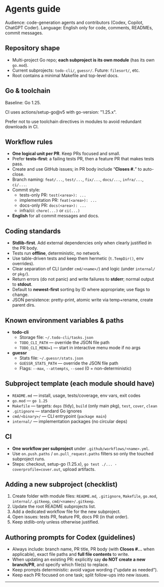 # Agents guide

Audience: code-generation agents and contributors (Codex, Copilot, ChatGPT Coder).
Language: English only for code, comments, READMEs, commit messages.

## Repository shape
- Multi-project Go repo; **each subproject is its own module** (has its own `go.mod`).
- Current subprojects: `todo-cli/`, `guessr/`. Future: `filesort/`, etc.
- Root contains a minimal Makefile and top-level docs.

## Go & toolchain
Baseline: Go 1.25.

CI uses actions/setup-go@v5 with go-version: "1.25.x".

Prefer not to use toolchain directives in modules to avoid redundant downloads in CI.

## Workflow rules
- **One logical unit per PR**. Keep PRs focused and small.
- Prefer **tests-first**: a failing tests PR, then a feature PR that makes tests pass.
- Create and use GitHub issues; in PR body include “**Closes #<n>.**” to auto-close.
- Branch naming: `feat/...`, `test/...`, `fix/...`, `docs/...`, `infra/...`, `ci/...`.
- Commit style:
  - tests-only PR: `test(<area>): ...`
  - implementation PR: `feat(<area>): ...`
  - docs-only PR: `docs(<area>): ...`
  - infra/ci: `chore(...)` or `ci(...)`
- **English** for all commit messages and docs.

## Coding standards
- **Stdlib-first**. Add external dependencies only when clearly justified in the PR body.
- Tests run **offline**, deterministic, no network.
- Use table-driven tests and keep them hermetic (`t.TempDir()`, env overrides).
- Clear separation of CLI (under `cmd/<name>/`) and logic (under `internal/` or `pkg/`).
- Return errors (do not panic) and write failures to **stderr**; normal output to **stdout**.
- Default to **newest-first** sorting by ID where appropriate; use flags to change.
- JSON persistence: pretty-print, atomic write via temp+rename, create parent dirs.

## Known environment variables & paths
- **todo-cli**
  - Storage file: `~/.todo-cli/tasks.json`
  - `TODO_CLI_PATH` — override the JSON file path
  - `TODO_CLI_MENU=1` — start in interactive menu mode if no args
- **guessr**
  - Stats file: `~/.guessr/stats.json`
  - `GUESSR_STATS_PATH` — override the JSON file path
  - Flags: `--max`, `--attempts`, `--seed` (0 = non-deterministic)

## Subproject template (each module should have)
- `README.md` — install, usage, tests/coverage, env vars, exit codes
- `go.mod` — `go 1.25`
- `Makefile` — targets: `deps` (tidy), `build` (only main pkg), `test`, `cover`, `clean`
- `.gitignore` — standard Go ignores
- `cmd/<binary>/` — CLI entrypoint (`package main`)
- `internal/` — implementation packages (no circular deps)

## CI
- **One workflow per subproject** under `.github/workflows/<name>.yml`.
- Use `on.push.paths` / `on.pull_request.paths` filters so only the touched subproject runs.
- Steps: checkout, setup-go (1.25.x), `go test ./... -coverprofile=cover.out`, upload artifacts.

## Adding a new subproject (checklist)
1) Create folder with module files: `README.md`, `.gitignore`, `Makefile`, `go.mod`, `internal/.gitkeep`, `cmd/<name>/.gitkeep`.
2) Update the root README subprojects list.
3) Add a dedicated workflow file for the new subproject.
4) Open issues: tests PR, feature PR, docs PR (in that order).
5) Keep stdlib-only unless otherwise justified.

## Authoring prompts for Codex (guidelines)
- Always include: branch name, PR title, PR body (with **Closes #...** when applicable), exact file paths and **full file contents** to write.
- When updating an existing PR: explicitly say **do NOT create a new branch/PR**, and specify which file(s) to replace.
- Keep prompts deterministic: avoid vague wording (“update as needed”).
- Keep each PR focused on one task; split follow-ups into new issues.

---
